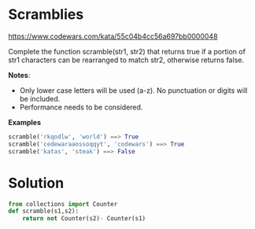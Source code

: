 # Scramblies

https://www.codewars.com/kata/55c04b4cc56a697bb0000048

Complete the function scramble(str1, str2) that returns true if a portion of str1 characters can be rearranged to match
str2, otherwise returns false.

**Notes**:

* Only lower case letters will be used (a-z). No punctuation or digits will be included.
* Performance needs to be considered.

**Examples**

```python
scramble('rkqodlw', 'world') ==> True
scramble('cedewaraaossoqqyt', 'codewars') ==> True
scramble('katas', 'steak') ==> False
```

# Solution

```python
from collections import Counter
def scramble(s1,s2):
    return not Counter(s2)- Counter(s1)
```